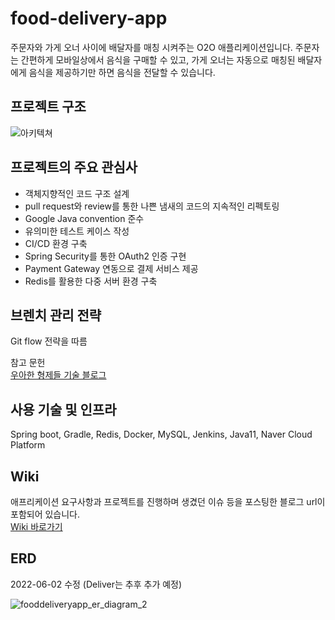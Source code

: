 # food-delivery-app
주문자와 가게 오너 사이에 배달자를 매칭 시켜주는 O2O 애플리케이션입니다. 주문자는 간편하게 모바일상에서 음식을 구매할 수 있고, 가게 오너는 자동으로 매칭된 배달자에게 음식을 제공하기만 하면 음식을 전달할 수 있습니다.

## 프로젝트 구조
![아키텍쳐](https://user-images.githubusercontent.com/86475543/171000310-582298e9-6558-4d57-9d2c-621ea45d8c4b.jpg)

## 프로젝트의 주요 관심사
- 객체지향적인 코드 구조 설계
- pull request와 review를 통한 나쁜 냄새의 코드의 지속적인 리펙토링
- Google Java convention 준수
- 유의미한 테스트 케이스 작성
- CI/CD 환경 구축
- Spring Security를 통한 OAuth2 인증 구현
- Payment Gateway 연동으로 결제 서비스 제공
- Redis를 활용한 다중 서버 환경 구축

## 브렌치 관리 전략
Git flow 전략을 따름

참고 문헌  
[우아한 형제들 기술 블로그](https://techblog.woowahan.com/2553/)

## 사용 기술 및 인프라
Spring boot, Gradle, Redis, Docker, MySQL, Jenkins, Java11, Naver Cloud Platform

## Wiki
애프리케이션 요구사항과 프로젝트를 진행하며 생겼던 이슈 등을 포스팅한 블로그 url이 포함되어 있습니다.  
[Wiki 바로가기](https://github.com/f-lab-edu/food-delivery-app/wiki)

## ERD
2022-06-02 수정 (Deliver는 추후 추가 예정)

![fooddeliveryapp_er_diagram_2](https://user-images.githubusercontent.com/86475543/171583968-b0c751dd-aad7-470e-8560-0c86adba94bc.png)
